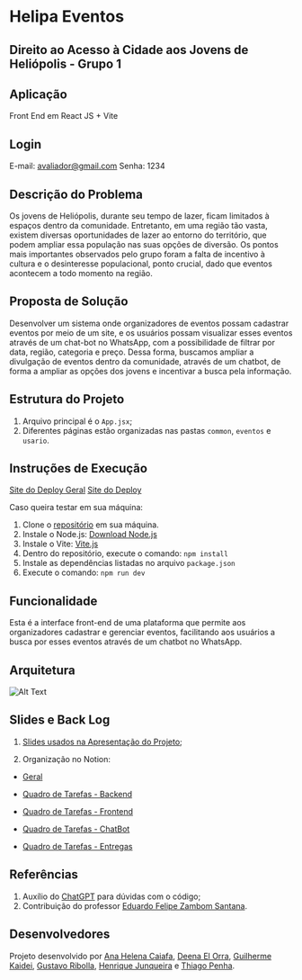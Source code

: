 # Helipa Eventos

## Direito ao Acesso à Cidade aos Jovens de Heliópolis - Grupo 1

## Aplicação

Front End em React JS + Vite

## Login

E-mail: avaliador@gmail.com
Senha: 1234

## Descrição do Problema

Os jovens de Heliópolis, durante seu tempo de lazer, ficam limitados à espaços dentro da comunidade. Entretanto, em uma região tão vasta, existem diversas oportunidades de lazer ao entorno do território, que podem ampliar essa população nas suas opções de diversão. Os pontos mais importantes observados pelo grupo foram a falta de incentivo à cultura e o desinteresse populacional, ponto crucial, dado que eventos acontecem a todo momento na região.

## Proposta de Solução

Desenvolver um sistema onde organizadores de eventos possam cadastrar eventos por meio de um site, e os usuários possam visualizar esses eventos através de um chat-bot no WhatsApp, com a possibilidade de filtrar por data, região, categoria e preço. Dessa forma, buscamos ampliar a divulgação de eventos dentro da comunidade, através de um chatbot, de forma a ampliar as opções dos jovens e incentivar a busca pela informação.

## Estrutura do Projeto

1. Arquivo principal é o `App.jsx`;
2. Diferentes páginas estão organizadas nas pastas `common`, `eventos` e `usario`.

## Instruções de Execução

[Site do Deploy Geral](www.helipaeventos.com.br)
[Site do Deploy](https://acesso-1-front.vercel.app/)

Caso queira testar em sua máquina:

1. Clone o [repositório](https://github.com/insper-classroom/acesso-1-front.git) em sua máquina.
2. Instale o Node.js: [Download Node.js](https://nodejs.org/en/download/prebuilt-binaries)
3. Instale o Vite: [Vite.js](https://vitejs.dev/)
4. Dentro do repositório, execute o comando: `npm install`
5. Instale as dependências listadas no arquivo `package.json`
6. Execute o comando: `npm run dev`

## Funcionalidade

Esta é a interface front-end de uma plataforma que permite aos organizadores cadastrar e gerenciar eventos, facilitando aos usuários a busca por esses eventos através de um chatbot no WhatsApp.

## Arquitetura

![Alt Text](photos/arquitetura.jpeg)

## Slides e Back Log

1. [Slides usados na Apresentação do Projeto](https://www.canva.com/design/DAGHde_rdRk/5zpKa41VQEeIy4j-Ag62dw/edit?utm_content=DAGHde_rdRk&utm_campaign=designshare&utm_medium=link2&utm_source=sharebutton);

2. Organização no Notion:

- [Geral](https://robust-ferry-149.notion.site/Helipa-Eventos-c256e1219d024f8a9d281c8283d464b7)

- [Quadro de Tarefas - Backend](https://robust-ferry-149.notion.site/6a9685b7ac1243c986d93ba0e61ff3fb?v=aba3b9f0d8b14446b7ab1b906f54d44e)

- [Quadro de Tarefas - Frontend](https://robust-ferry-149.notion.site/db6090be580d4c29ac8c973e5774ed70?v=91457808434e4fc6bb2b18487750a2d6)

- [Quadro de Tarefas - ChatBot](https://robust-ferry-149.notion.site/3937aaa663d345e09094571fcbd399ad?v=3162f98470984dbd8b0a0800e8f51afa)

- [Quadro de Tarefas - Entregas](https://robust-ferry-149.notion.site/10fbd338436a420fab177b0edd262bcc?v=46b2d50c24fb4aeb9f2e6850b15cd153)


## Referências

1. Auxílio do [ChatGPT](https://chatgpt.com/) para dúvidas com o código;
2. Contribuição do professor [Eduardo Felipe Zambom Santana](https://github.com/ezambomsantana).


## Desenvolvedores

Projeto desenvolvido por [Ana Helena Caiafa](https://github.com/anahc3), [Deena El Orra](https://github.com/DeenaElOrra), [Guilherme Kaidei](https://github.com/guikaidei), [Gustavo Ribolla](https://github.com/ribollequis87), [Henrique Junqueira](https://github.com/henriquemjf) e [Thiago Penha](https://github.com/tpenha05).